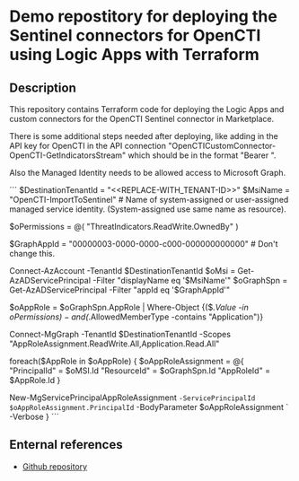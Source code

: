 # Demo repostitory for deploying the Sentinel connectors for OpenCTI using Logic Apps with Terraform

## Description

This repository contains Terraform code for deploying the Logic Apps and custom connectors for the OpenCTI Sentinel connector in Marketplace.

There is some additional steps needed after deploying, like adding in the API key for OpenCTI in the API connection "OpenCTICustomConnector-OpenCTI-GetIndicatorsStream" which should be in the format "Bearer <APIkey>".

Also the Managed Identity needs to be allowed access to Microsoft Graph.

´´´
$DestinationTenantId = "<<REPLACE-WITH_TENANT-ID>>"
$MsiName = "OpenCTI-ImportToSentinel" # Name of system-assigned or user-assigned managed service identity. (System-assigned use same name as resource).

$oPermissions = @(
  "ThreatIndicators.ReadWrite.OwnedBy"
)

$GraphAppId = "00000003-0000-0000-c000-000000000000" # Don't change this.

Connect-AzAccount -TenantId $DestinationTenantId
$oMsi = Get-AzADServicePrincipal -Filter "displayName eq '$MsiName'"
$oGraphSpn = Get-AzADServicePrincipal -Filter "appId eq '$GraphAppId'"

$oAppRole = $oGraphSpn.AppRole | Where-Object {($_.Value -in $oPermissions) -and ($_.AllowedMemberType -contains "Application")}

Connect-MgGraph -TenantId $DestinationTenantId -Scopes "AppRoleAssignment.ReadWrite.All,Application.Read.All"

foreach($AppRole in $oAppRole)
{
  $oAppRoleAssignment = @{
    "PrincipalId" = $oMSI.Id
    "ResourceId" = $oGraphSpn.Id
    "AppRoleId" = $AppRole.Id
  }
  
  New-MgServicePrincipalAppRoleAssignment `
    -ServicePrincipalId $oAppRoleAssignment.PrincipalId `
    -BodyParameter $oAppRoleAssignment `
    -Verbose
}
´´´

## Enternal references

- [Github repository](https://github.com/Azure/Azure-Sentinel/tree/master/Solutions/OpenCTI)
